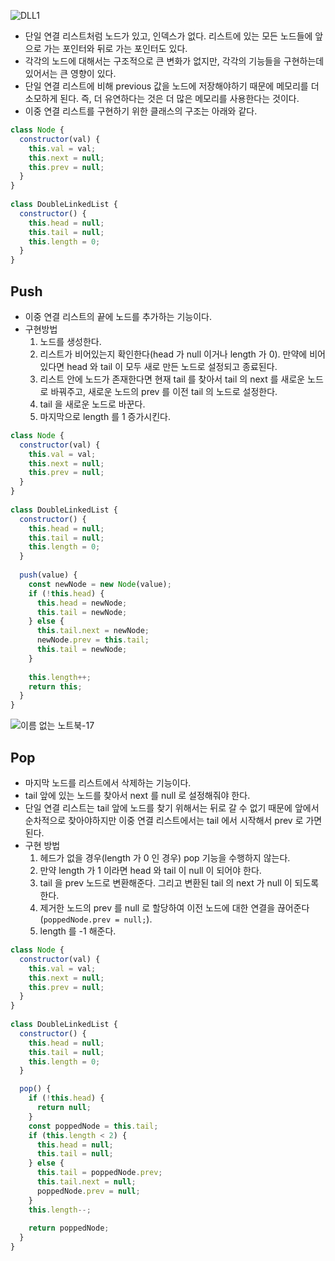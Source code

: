 ![DLL1](https://github.com/choidoorim/TIL/assets/63203480/611b4166-2488-4ff6-91e1-1d3009498ec0)
- 단일 연결 리스트처럼 노드가 있고, 인덱스가 없다. 리스트에 있는 모든 노드들에 앞으로 가는 포인터와 뒤로 가는 포인터도 있다.
- 각각의 노드에 대해서는 구조적으로 큰 변화가 없지만, 각각의 기능들을 구현하는데 있어서는 큰 영향이 있다.
- 단일 연결 리스트에 비해 previous 값을 노드에 저장해야하기 때문에 메모리를 더 소모하게 된다. 즉, 더 유연하다는 것은 더 많은 메모리를 사용한다는 것이다.
- 이중 연결 리스트를 구현하기 위한 클래스의 구조는 아래와 같다.
```javascript
class Node {  
  constructor(val) {  
    this.val = val;  
    this.next = null;  
    this.prev = null;  
  }  
}  
  
class DoubleLinkedList {  
  constructor() {  
    this.head = null;  
    this.tail = null;  
    this.length = 0;  
  }  
}
```

## Push
- 이중 연결 리스트의 끝에 노드를 추가하는 기능이다.
- 구현방법
	1. 노드를 생성한다.
	2. 리스트가 비어있는지 확인한다(head 가 null 이거나 length 가 0). 만약에 비어있다면 head 와 tail 이 모두 새로 만든 노드로 설정되고 종료된다.
	3. 리스트 안에 노드가 존재한다면 현재 tail 를 찾아서 tail 의 next 를 새로운 노드로 바꿔주고, 새로운 노드의 prev 를 이전 tail 의 노드로 설정한다.
	4. tail 을 새로운 노드로 바꾼다.
	5. 마지막으로 length 를 1 증가시킨다.
```javascript
class Node {  
  constructor(val) {  
    this.val = val;  
    this.next = null;  
    this.prev = null;  
  }  
}  
  
class DoubleLinkedList {  
  constructor() {  
    this.head = null;  
    this.tail = null;  
    this.length = 0;  
  }  
  
  push(value) {  
    const newNode = new Node(value);  
    if (!this.head) {  
      this.head = newNode;  
      this.tail = newNode;  
    } else {  
      this.tail.next = newNode;  
      newNode.prev = this.tail;  
      this.tail = newNode;  
    }  
  
    this.length++;  
    return this;  
  }  
}
```
![이름 없는 노트북-17](https://github.com/choidoorim/TIL/assets/63203480/f236db6b-14c1-458b-91b5-da81f9ebd336)

## Pop
- 마지막 노드를 리스트에서 삭제하는 기능이다.
- tail 앞에 있는 노드를 찾아서 next 를 null 로 설정해줘야 한다.
- 단일 연결 리스트는 tail 앞에 노드를 찾기 위해서는 뒤로 갈 수 없기 때문에 앞에서 순차적으로 찾아야하지만 이중 연결 리스트에서는 tail 에서 시작해서 prev 로 가면 된다.
- 구현 방법
	1. 헤드가 없을 경우(length 가 0 인 경우) pop 기능을 수행하지 않는다.
	2. 만약 length 가 1 이라면 head 와 tail 이 null 이 되어야 한다.
	3. tail 을 prev 노드로 변환해준다. 그리고 변환된 tail 의 next 가 null 이 되도록 한다.
	4. 제거한 노드의 prev 를 null 로 할당하여 이전 노드에 대한 연결을 끊어준다(`poppedNode.prev = null;`).
	5. length 를 -1 해준다.
```javascript
class Node {  
  constructor(val) {  
    this.val = val;  
    this.next = null;  
    this.prev = null;  
  }  
}  
  
class DoubleLinkedList {  
  constructor() {  
    this.head = null;  
    this.tail = null;  
    this.length = 0;  
  }  

  pop() {  
    if (!this.head) {  
      return null;  
    }  
    const poppedNode = this.tail;  
    if (this.length < 2) {  
      this.head = null;  
      this.tail = null;  
    } else {  
      this.tail = poppedNode.prev;  
      this.tail.next = null;  
      poppedNode.prev = null;
    }  
    this.length--;  
  
    return poppedNode;  
  }  
}
```
